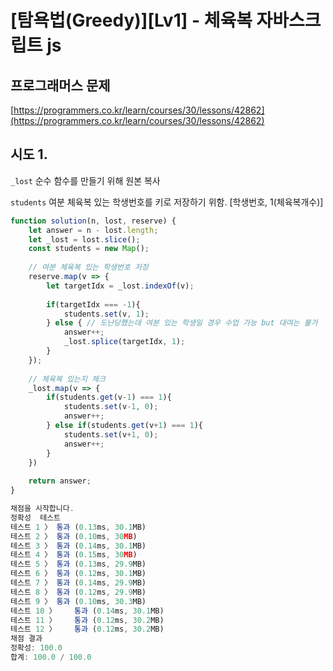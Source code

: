 # [탐욕법(Greedy)][Lv1]  - 체육복 자바스크립트 js

## 프로그래머스 문제

[https://programmers.co.kr/learn/courses/30/lessons/42862](https://programmers.co.kr/learn/courses/30/lessons/42862)

## 시도 1.

`_lost` 순수 함수를 만들기 위해 원본 복사

`students` 여분 체육복 있는 학생번호를 키로 저장하기 위함. [학생번호, 1(체육복개수)] 

```jsx
function solution(n, lost, reserve) {
    let answer = n - lost.length;
    let _lost = lost.slice();
    const students = new Map();
    
    // 여분 체육복 있는 학생번호 저장
    reserve.map(v => {
        let targetIdx = _lost.indexOf(v);
        
        if(targetIdx === -1){
            students.set(v, 1);
        } else { // 도난당했는데 여분 있는 학생일 경우 수업 가능 but 대여는 불가
            answer++;
            _lost.splice(targetIdx, 1);
        }
    });
    
    // 체육복 있는지 체크
    _lost.map(v => {
        if(students.get(v-1) === 1){
            students.set(v-1, 0);
            answer++;
        } else if(students.get(v+1) === 1){
            students.set(v+1, 0);
            answer++;
        }
    })
    
    return answer;
}
```

```jsx
채점을 시작합니다.
정확성  테스트
테스트 1 〉	통과 (0.13ms, 30.1MB)
테스트 2 〉	통과 (0.10ms, 30MB)
테스트 3 〉	통과 (0.14ms, 30.1MB)
테스트 4 〉	통과 (0.15ms, 30MB)
테스트 5 〉	통과 (0.13ms, 29.9MB)
테스트 6 〉	통과 (0.12ms, 30.1MB)
테스트 7 〉	통과 (0.14ms, 29.9MB)
테스트 8 〉	통과 (0.12ms, 29.9MB)
테스트 9 〉	통과 (0.10ms, 30.3MB)
테스트 10 〉	통과 (0.14ms, 30.1MB)
테스트 11 〉	통과 (0.12ms, 30.2MB)
테스트 12 〉	통과 (0.12ms, 30.2MB)
채점 결과
정확성: 100.0
합계: 100.0 / 100.0
```